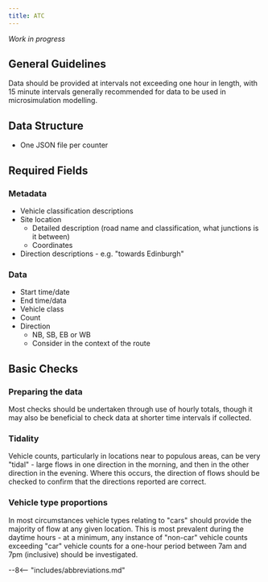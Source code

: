 ```yaml
---
title: ATC
---
```


_Work in progress_

## General Guidelines
Data should be provided at intervals not exceeding one hour in length, with 15 minute intervals generally recommended for data to be used in microsimulation modelling.

## Data Structure
- One JSON file per counter

## Required Fields

### Metadata
- Vehicle classification descriptions
- Site location
    - Detailed description (road name and classification, what junctions is it between)
    - Coordinates
- Direction descriptions - e.g. "towards Edinburgh"

### Data
- Start time/date
- End time/data
- Vehicle class
- Count
- Direction
    - NB, SB, EB or WB
    - Consider in the context of the route

## Basic Checks

### Preparing the data
Most checks should be undertaken through use of hourly totals, though it may also be beneficial to check data at shorter time intervals if collected.

### Tidality
Vehicle counts, particularly in locations near to populous areas, can be very "tidal" - large flows in one direction in the morning, and then in the other direction in the evening. Where this occurs, the direction of flows should be checked to confirm that the directions reported are correct.

### Vehicle type proportions
In most circumstances vehicle types relating to "cars" should provide the majority of flow at any given location. This is most prevalent during the daytime hours - at a minimum, any instance of "non-car" vehicle counts exceeding "car" vehicle counts for a one-hour period between 7am and 7pm (inclusive) should be investigated.

--8<-- "includes/abbreviations.md"